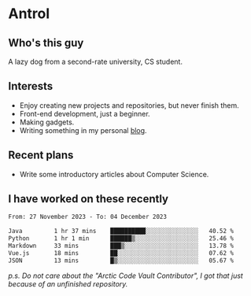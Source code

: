# Antrol

## Who's this guy

A lazy dog from a second-rate university, CS student.

## Interests

* Enjoy creating new projects and repositories, but never finish them.
* Front-end development, just a beginner.
* Making gadgets.
* Writing something in my personal [blog](https://blog.antrol.xyz/).

## Recent plans

* Write some introductory articles about Computer Science.

<!--
* Try to develop a website for [Anime4KCPP](https://github.com/TianZerL/Anime4KCPP).
* Develop a Markdown renderer which user can customize its css, of course it is GUI-based.~~(If I could finish  it before getting bored)~~
* Work with my [teammates](https://github.com/SWJTU-Lazy-Dogs).
* Find something interests me, as a hobby after finishing my ~~boring~~ homework.
-->

## I have worked on these recently

<!--START_SECTION:waka-->

```txt
From: 27 November 2023 - To: 04 December 2023

Java         1 hr 37 mins    ██████████░░░░░░░░░░░░░░░   40.52 %
Python       1 hr 1 min      ██████▒░░░░░░░░░░░░░░░░░░   25.46 %
Markdown     33 mins         ███▒░░░░░░░░░░░░░░░░░░░░░   13.78 %
Vue.js       18 mins         ██░░░░░░░░░░░░░░░░░░░░░░░   07.62 %
JSON         13 mins         █▒░░░░░░░░░░░░░░░░░░░░░░░   05.67 %
```

<!--END_SECTION:waka-->

*p.s.  Do not care about the "Arctic Code Vault Contributor", I got that just because of an unfinished repository.*

<!--
**qzmlgfj/qzmlgfj** is a ✨ _special_ ✨ repository because its `README.md` (this file) appears on your GitHub profile.

Here are some ideas to get you started:

- 🔭 I’m currently working on ...
- 🌱 I’m currently learning ...
- 👯 I’m looking to collaborate on ...
- 🤔 I’m looking for help with ...
- 💬 Ask me about ...
- 📫 How to reach me: ...
- 😄 Pronouns: ...
- ⚡ Fun fact: ...
-->
